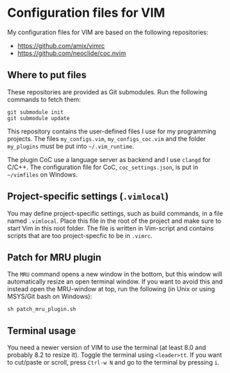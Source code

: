 # Configuration files for VIM

My configuration files for VIM are based on the following repositories:
* https://github.com/amix/vimrc
* https://github.com/neoclide/coc.nvim

## Where to put files

These repositories are provided as Git submodules. Run the following commands to fetch them:
```
git submodule init
git submodule update
```

This repository contains the user-defined files I use for my programming projects. The files
``my_configs.vim``, ``my_configs_coc.vim`` and the folder ``my_plugins`` must be put into
``~/.vim_runtime``.

The plugin CoC use a language server as backend and I use ``clangd`` for C/C++. The configuration
file for CoC, ``coc_settings.json``, is put in ``~/vimfiles`` on Windows.

## Project-specific settings (``.vimlocal``)

You may define project-specific settings, such as build commands, in a file named ``.vimlocal``. Place this file in
the root of the project and make sure to start Vim in this root folder. The file is written in Vim-script and contains
scripts that are too project-specfic to be in ``.vimrc``.

## Patch for MRU plugin

The ``MRU`` command opens a new window in the bottom, but this window will automatically resize an open terminal window.
If you want to avoid this and instead open the MRU-window at top, run the following (in Unix or using MSYS/Git bash on
Windows):
```
sh patch_mru_plugin.sh
```

## Terminal usage

You need a newer version of VIM to use the terminal (at least 8.0 and probably 8.2 to resize it). Toggle the terminal
using ``<leader>tt``. If you want to cut/paste or scroll, press ``Ctrl-w N`` and go to the terminal by pressing ``i``.

